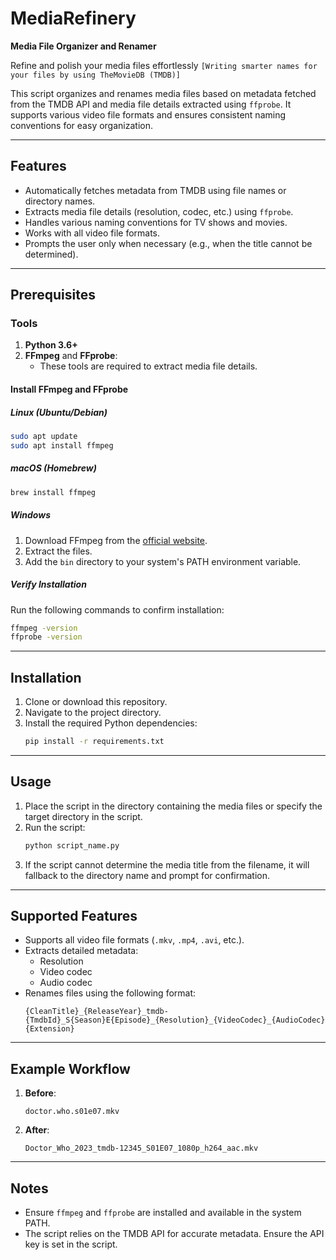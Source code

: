 # MediaRefinery

**Media File Organizer and Renamer**

Refine and polish your media files effortlessly `[Writing smarter names for your files by using TheMovieDB (TMDB)]`

This script organizes and renames media files based on metadata fetched from the TMDB API and media file details extracted using `ffprobe`. It supports various video file formats and ensures consistent naming conventions for easy organization.

---

## Features
- Automatically fetches metadata from TMDB using file names or directory names.
- Extracts media file details (resolution, codec, etc.) using `ffprobe`.
- Handles various naming conventions for TV shows and movies.
- Works with all video file formats.
- Prompts the user only when necessary (e.g., when the title cannot be determined).

---

## Prerequisites
### Tools
1. **Python 3.6+**
2. **FFmpeg** and **FFprobe**:
   - These tools are required to extract media file details.

#### Install FFmpeg and FFprobe
##### Linux (Ubuntu/Debian)
```bash
sudo apt update
sudo apt install ffmpeg
```

##### macOS (Homebrew)
```bash
brew install ffmpeg
```

##### Windows
1. Download FFmpeg from the [official website](https://ffmpeg.org/download.html).
2. Extract the files.
3. Add the `bin` directory to your system's PATH environment variable.

##### Verify Installation
Run the following commands to confirm installation:
```bash
ffmpeg -version
ffprobe -version
```

---

## Installation
1. Clone or download this repository.
2. Navigate to the project directory.
3. Install the required Python dependencies:
   ```bash
   pip install -r requirements.txt
   ```

---

## Usage
1. Place the script in the directory containing the media files or specify the target directory in the script.
2. Run the script:
   ```bash
   python script_name.py
   ```
3. If the script cannot determine the media title from the filename, it will fallback to the directory name and prompt for confirmation.

---

## Supported Features
- Supports all video file formats (`.mkv`, `.mp4`, `.avi`, etc.).
- Extracts detailed metadata:
  - Resolution
  - Video codec
  - Audio codec
- Renames files using the following format:
  ```
  {CleanTitle}_{ReleaseYear}_tmdb-{TmdbId}_S{Season}E{Episode}_{Resolution}_{VideoCodec}_{AudioCodec}.{Extension}
  ```

---

## Example Workflow
1. **Before**:
   ```
   doctor.who.s01e07.mkv
   ```
2. **After**:
   ```
   Doctor_Who_2023_tmdb-12345_S01E07_1080p_h264_aac.mkv
   ```

---

## Notes
- Ensure `ffmpeg` and `ffprobe` are installed and available in the system PATH.
- The script relies on the TMDB API for accurate metadata. Ensure the API key is set in the script.


